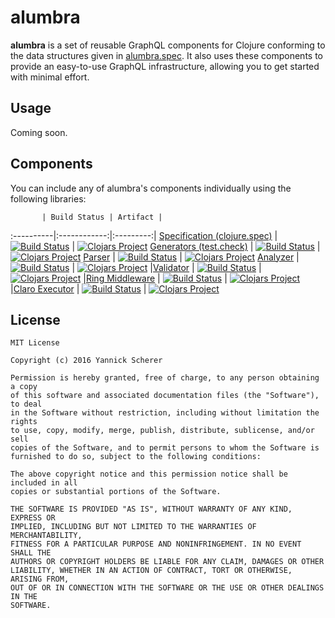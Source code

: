 # alumbra

__alumbra__ is a set of reusable GraphQL components for Clojure conforming to
the data structures given in [alumbra.spec][alumbra-spec]. It also uses these
components to provide an easy-to-use GraphQL infrastructure, allowing you to
get started with minimal effort.

## Usage

Coming soon.

## Components

You can include any of alumbra's components individually using the following
libraries:

           | Build Status | Artifact |
:----------|:------------:|:---------:|
[Specification (clojure.spec)][alumbra-spec]  | [![Build Status](https://travis-ci.org/alumbra/alumbra.spec.svg?branch=master)](https://travis-ci.org/alumbra/alumbra.spec) | [![Clojars Project](https://img.shields.io/clojars/v/alumbra/spec.svg)](https://clojars.org/alumbra/spec)
[Generators (test.check)][alumbra-generators] | [![Build Status](https://travis-ci.org/alumbra/alumbra.generators.svg?branch=master)](https://travis-ci.org/alumbra/alumbra.generators) | [![Clojars Project](https://img.shields.io/clojars/v/alumbra/generators.svg)](https://clojars.org/alumbra/generators)
[Parser][alumbra-parser]                      | [![Build Status](https://travis-ci.org/alumbra/alumbra.parser.svg?branch=master)](https://travis-ci.org/alumbra/alumbra.parser) | [![Clojars Project](https://img.shields.io/clojars/v/alumbra/parser.svg)](https://clojars.org/alumbra/parser)
[Analyzer][alumbra-analyzer]                  | [![Build Status](https://travis-ci.org/alumbra/alumbra.analyzer.svg?branch=master)](https://travis-ci.org/alumbra/alumbra.analyzer) | [![Clojars Project](https://img.shields.io/clojars/v/alumbra/analyzer.svg)](https://clojars.org/alumbra/analyzer)
|[Validator][alumbra-validator]               | [![Build Status](https://travis-ci.org/alumbra/alumbra.validator.svg?branch=master)](https://travis-ci.org/alumbra/alumbra.validator) | [![Clojars Project](https://img.shields.io/clojars/v/alumbra/validator.svg)](https://clojars.org/alumbra/validator)
|[Ring Middleware][alumbra-ring]              | [![Build Status](https://travis-ci.org/alumbra/alumbra.ring.svg?branch=master)](https://travis-ci.org/alumbra/alumbra.ring) | [![Clojars Project](https://img.shields.io/clojars/v/alumbra/ring.svg)](https://clojars.org/alumbra/ring)
|[Claro Executor][alumbra-claro]              | [![Build Status](https://travis-ci.org/alumbra/alumbra.claro.svg?branch=master)](https://travis-ci.org/alumbra/alumbra.claro) | [![Clojars Project](https://img.shields.io/clojars/v/alumbra/claro.svg)](https://clojars.org/alumbra/claro)

[alumbra-spec]: https://github.com/alumbra/alumbra.spec
[alumbra-generators]: https://github.com/alumbra/alumbra.generators
[alumbra-parser]: https://github.com/alumbra/alumbra.parser
[alumbra-analyzer]: https://github.com/alumbra/alumbra.analyzer
[alumbra-validator]: https://github.com/alumbra/alumbra.validator
[alumbra-ring]: https://github.com/alumbra/alumbra.ring
[alumbra-claro]: https://github.com/alumbra/alumbra.claro

## License

```
MIT License

Copyright (c) 2016 Yannick Scherer

Permission is hereby granted, free of charge, to any person obtaining a copy
of this software and associated documentation files (the "Software"), to deal
in the Software without restriction, including without limitation the rights
to use, copy, modify, merge, publish, distribute, sublicense, and/or sell
copies of the Software, and to permit persons to whom the Software is
furnished to do so, subject to the following conditions:

The above copyright notice and this permission notice shall be included in all
copies or substantial portions of the Software.

THE SOFTWARE IS PROVIDED "AS IS", WITHOUT WARRANTY OF ANY KIND, EXPRESS OR
IMPLIED, INCLUDING BUT NOT LIMITED TO THE WARRANTIES OF MERCHANTABILITY,
FITNESS FOR A PARTICULAR PURPOSE AND NONINFRINGEMENT. IN NO EVENT SHALL THE
AUTHORS OR COPYRIGHT HOLDERS BE LIABLE FOR ANY CLAIM, DAMAGES OR OTHER
LIABILITY, WHETHER IN AN ACTION OF CONTRACT, TORT OR OTHERWISE, ARISING FROM,
OUT OF OR IN CONNECTION WITH THE SOFTWARE OR THE USE OR OTHER DEALINGS IN THE
SOFTWARE.
```
